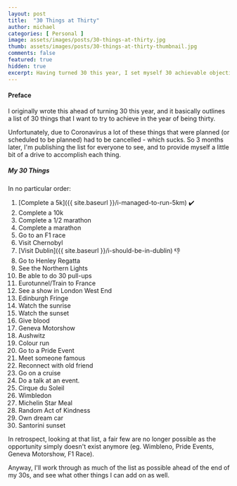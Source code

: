 ```yaml
---
layout: post
title:  "30 Things at Thirty"
author: michael
categories: [ Personal ]
image: assets/images/posts/30-things-at-thirty.jpg
thumb: assets/images/posts/30-things-at-thirty-thumbnail.jpg
comments: false
featured: true
hidden: true
excerpt: Having turned 30 this year, I set myself 30 achievable objectives, then a global pandemic happened. Here's that list...
---
```


#### Preface

I originally wrote this ahead of turning 30 this year, and it basically outlines a list of 30 things that I want to try to achieve in the year of being thirty. 

Unfortunately, due to Coronavirus a lot of these things that were planned (or scheduled to be planned) had to be cancelled - which sucks. So 3 months later, I'm publishing the list for everyone to see, and to provide myself a little bit of a drive to accomplish each thing.

##### My 30 Things

In no particular order:

1. [Complete a 5k]({{ site.baseurl }}/i-managed-to-run-5km) ✔️
2. Complete a 10k
3. Complete a 1/2 marathon
4. Complete a marathon
5. Go to an F1 race
6. Visit Chernobyl
7. [Visit Dublin]({{ site.baseurl }}/i-should-be-in-dublin) 👎
8. Go to Henley Regatta
9. See the Northern Lights
10. Be able to do 30 pull-ups
11. Eurotunnel/Train to France
12. See a show in London West End
13. Edinburgh Fringe
14. Watch the sunrise 
15. Watch the sunset
16. Give blood
17. Geneva Motorshow
18. Aushwitz
19. Colour run
20. Go to a Pride Event
21. Meet someone famous
22. Reconnect with old friend
23. Go on a cruise
24. Do a talk at an event.
25. Cirque du Soleil 
26. Wimbledon
27. Michelin Star Meal
28. Random Act of Kindness
29. Own dream car
30. Santorini sunset


In retrospect, looking at that list, a fair few are no longer possible as the opportunity simply doesn't exist anymore (eg. Wimbleno, Pride Events, Geneva Motorshow, F1 Race). 

Anyway, I'll work through as much of the list as possible ahead of the end of my 30s, and see what other things I can add on as well.